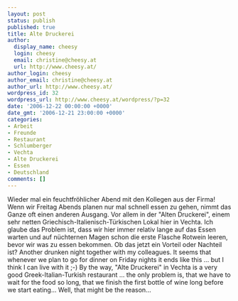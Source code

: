 ```yaml
---
layout: post
status: publish
published: true
title: Alte Druckerei
author:
  display_name: cheesy
  login: cheesy
  email: christine@cheesy.at
  url: http://www.cheesy.at/
author_login: cheesy
author_email: christine@cheesy.at
author_url: http://www.cheesy.at/
wordpress_id: 32
wordpress_url: http://www.cheesy.at/wordpress/?p=32
date: '2006-12-22 00:00:00 +0000'
date_gmt: '2006-12-21 23:00:00 +0000'
categories:
- Arbeit
- Freunde
- Restaurant
- Schlumberger
- Vechta
- Alte Druckerei
- Essen
- Deutschland
comments: []
---
```

<!--:de-->Wieder mal ein feuchtfröhlicher Abend mit den Kollegen aus der Firma! Wenn wir Freitag Abends planen nur mal schnell essen zu gehen, nimmt das Ganze oft einen anderen Ausgang. Vor allem in der "Alten Druckerei", einem sehr netten Griechisch-Italienisch-Türkischen Lokal hier in Vechta. Ich glaube das Problem ist, dass wir hier immer relativ lange auf das Essen warten und auf nüchternen Magen schon die erste Flasche Rotwein leeren, bevor wir was zu essen bekommen. Ob das jetzt ein Vorteil oder Nachteil ist?
<!--:--><!--:en-->Another drunken night together with my colleagues. It seems that whenever we plan to go for dinner on Friday nights it ends like this ... but I think I can live with it ;-) By the way, "Alte Druckerei" in Vechta is a very good Greek-Italian-Turkish restaurant ... the only problem is, that we have to wait for the food so long, that we finish the first bottle of wine long before we start eating... Well, that might be the reason...
<!--:-->
